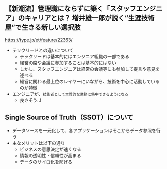 ## 【新潮流】管理職にならずに築く「スタッフエンジニア」のキャリアとは？ 増井雄一郎が説く“生涯技術屋”で生きる新しい選択肢

https://type.jp/et/feature/22363/

- テックリードとの違いについて
  - テックリードは基本的にはエンジニア組織の一部である
  - 経営の席や会議に参加することは基本的にはない
  - しかし、スタッフエンジニアは経営の会議等にも参加して提言や意見を述べる
  - 経営に関わる最上位のレイヤーにいながら、技術を中心に活動しているのが特徴
- エンジニアが、`技術者として本質的な業務に集中できるようになる`
  - 良さそう..!

## Single Source of Truth（SSOT）について

- データソースを一元化して、各アプリケーションはそこからデータ参照を行う
- 主なメリットは以下の通り
  - ビジネスの意思決定が速くなる
  - 情報の透明性・信頼性が高まる
  - データのサイロ化を防げる
